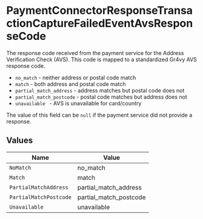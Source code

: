 # PaymentConnectorResponseTransactionCaptureFailedEventAvsResponseCode

The response code received from the payment service for the Address
Verification Check (AVS). This code is mapped to a standardized Gr4vy
AVS response code.

- `no_match` - neither address or postal code match
- `match` - both address and postal code match
- `partial_match_address` - address matches but postal code does not
- `partial_match_postcode` - postal code matches but address does not
- `unavailable ` - AVS is unavailable for card/country

The value of this field can be `null` if the payment service did not
provide a response.


## Values

| Name                   | Value                  |
| ---------------------- | ---------------------- |
| `NoMatch`              | no_match               |
| `Match`                | match                  |
| `PartialMatchAddress`  | partial_match_address  |
| `PartialMatchPostcode` | partial_match_postcode |
| `Unavailable`          | unavailable            |